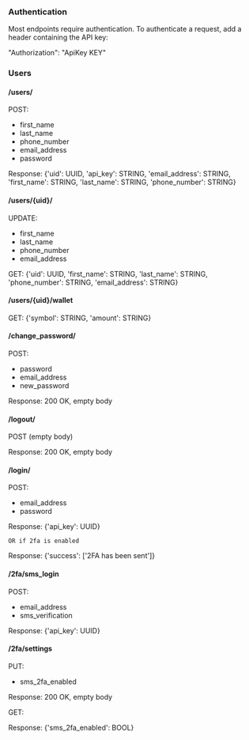 ### Authentication

Most endpoints require authentication. To authenticate a request, add a header containing the API key:

"Authorization": "ApiKey KEY"

### Users

#### /users/

POST:
  - first_name
  - last_name
  - phone_number
  - email_address
  - password

  Response: {'uid': UUID,
             'api_key': STRING,
             'email_address': STRING,
             'first_name': STRING,
             'last_name': STRING,
             'phone_number': STRING}

#### /users/{uid}/

UPDATE:
  - first_name
  - last_name
  - phone_number
  - email_address

 GET:
  {'uid': UUID,
   'first_name': STRING,
   'last_name': STRING,
   'phone_number': STRING,
   'email_address': STRING}

#### /users/{uid}/wallet

GET:
  {'symbol': STRING,
   'amount': STRING}

#### /change_password/

POST:
  - password
  - email_address
  - new_password

  Response: 200 OK, empty body

#### /logout/

POST (empty body)

  Response: 200 OK, empty body

#### /login/

POST:
  - email_address
  - password

  Response: {'api_key': UUID}

    OR if 2fa is enabled

  Response: {'success': ['2FA has been sent']}

#### /2fa/sms_login

POST:
  - email_address
  - sms_verification

  Response: {'api_key': UUID}

#### /2fa/settings

PUT:
  - sms_2fa_enabled

  Response: 200 OK, empty body

GET:

  Response: {'sms_2fa_enabled': BOOL}
